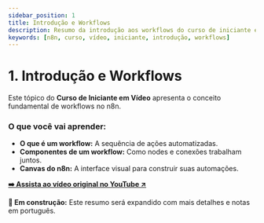 ```yaml
---
sidebar_position: 1
title: Introdução e Workflows
description: Resumo da introdução aos workflows do curso de iniciante em vídeo do n8n.
keywords: [n8n, curso, vídeo, iniciante, introdução, workflows]
---
```


# 1. Introdução e Workflows

Este tópico do **Curso de Iniciante em Vídeo** apresenta o conceito fundamental de workflows no n8n.

### O que você vai aprender:
- **O que é um workflow:** A sequência de ações automatizadas.
- **Componentes de um workflow:** Como nodes e conexões trabalham juntos.
- **Canvas do n8n:** A interface visual para construir suas automações.

**[➡️ Assista ao vídeo original no YouTube ↗](https://www.youtube.com/watch?v=I_7_b0I1I3Y&list=PL8p-62yr-wG4s4s_lq4a4M0S-s_k4iS3q&index=1)**

**🔄 Em construção:** Este resumo será expandido com mais detalhes e notas em português. 